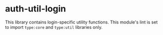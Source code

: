 # auth-util-login

This library contains login-specific utility functions.
This module's lint is set to import `type:core` and `type:util` libraries only.
